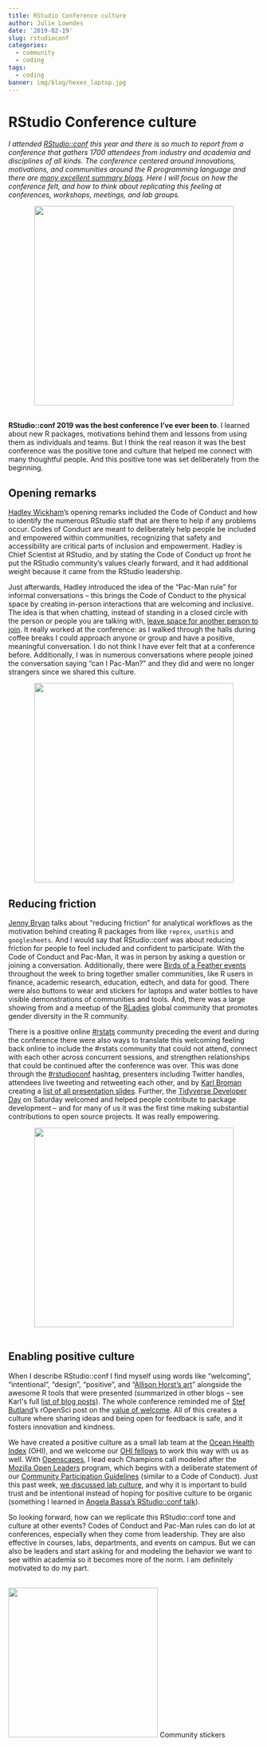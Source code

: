 ```yaml
---
title: RStudio Conference culture
author: Julie Lowndes
date: '2019-02-19'
slug: rstudioconf
categories:
  - community
  - coding
tags:
  - coding
banner: img/blog/hexes_laptop.jpg
---
```


# RStudio Conference culture

*I attended [RStudio::conf](https://www.rstudio.com/conference/) this year and there is so much to report from a conference that gathers 1700 attendees from industry and academia and disciplines of all kinds. The conference centered around innovations, motivations, and communities around the R programming language and there are [many excellent summary blogs](https://github.com/kbroman/RStudioConf2019Slides#followup-blog-posts). Here I will focus on how the conference felt, and how to think about replicating this feeling at conferences, workshops, meetings, and lab groups.*

<center>
  <a href="https://twitter.com/juliesquid/status/1086734354083180545">
    <img src="/img/blog/rstudioconf-tweet-jsl.png" width="400px">
  </a>
</center>

<br>

**RStudio::conf 2019 was the best conference I’ve ever been to**. I learned about new R packages, motivations behind them and lessons from using them as individuals and teams. But I think the real reason it was the best conference was the positive tone and culture that helped me connect with many thoughtful people. And this positive tone was set deliberately from the beginning. 

## Opening remarks

[Hadley Wickham](https://twitter.com/hadleywickham/)’s opening remarks included the Code of Conduct and how to identify the numerous RStudio staff that are there to help if any problems occur. Codes of Conduct are meant to deliberately help people be included and empowered within communities, recognizing that safety and accessibility are critical parts of inclusion and empowerment. Hadley is Chief Scientist at RStudio, and by stating the Code of Conduct up front he put the RStudio community’s values clearly forward, and it had additional weight because it came from the RStudio leadership. 

Just afterwards, Hadley introduced the idea of the “Pac-Man rule” for informal conversations – this brings the Code of Conduct to the physical space by creating in-person interactions that are welcoming and inclusive. The idea is that when chatting, instead of standing in a closed circle with the person or people you are talking with, [leave space for another person to join](https://www.ericholscher.com/blog/2017/aug/2/pacman-rule-conferences/). It really worked at the conference: as I walked through the halls during coffee breaks I could approach anyone or group and have a positive, meaningful conversation. I do not think I have ever felt that at a conference before. Additionally, I was in numerous conversations where people joined the conversation saying “can I Pac-Man?” and they did and were no longer strangers since we shared this culture. 

<center>
  <a href="https://twitter.com/robinson_es/status/1085917956033392641">
    <img src="/img/blog/rstudioconf-tweet-er.png" width="400px">
  </a>
</center>


## Reducing friction

[Jenny Bryan](https://twitter.com/jennybryan/) talks about “reducing friction” for analytical workflows as the motivation behind creating R packages from like `reprex`, `usethis` and `googlesheets`. And I would say that RStudio::conf was about reducing friction for people to feel included and confident to participate. With the Code of Conduct and Pac-Man, it was in person by asking a question or joining a conversation. Additionally, there were [Birds of a Feather events](https://community.rstudio.com/t/birds-of-a-feather-bof-at-rstudio-conf-2019l/19328) throughout the week to bring together smaller communities, like R users in finance, academic research, education, edtech, and data for good. There were also buttons to wear and stickers for laptops and water bottles to have visible demonstrations of communities and tools. And, there was a large showing from and a meetup of the [RLadies](https://rladies.org/) global community that promotes gender diversity in the R community. 

There is a positive online [#rstats](https://twitter.com/search?f=tweets&q=%23rstats&src=typd) community preceding the event and during the conference there were also ways to translate this welcoming feeling back online to include the #rstats community that could not attend, connect with each other across concurrent sessions, and strengthen relationships that could be continued after the conference was over. This was done through the [#rstudioconf](https://twitter.com/search?f=tweets&q=%23rstudioconf&src=typd) hashtag, presenters including Twitter handles, attendees live tweeting and retweeting each other, and by [Karl Broman](https://twitter.com/kwbroman) creating a [list of all presentation slides](https://github.com/kbroman/RStudioConf2019Slides). Further, the [Tidyverse Developer Day](https://github.com/tidyverse/dev-day-2019#tidyverse-developer-day-2019) on Saturday welcomed and helped people contribute to package development – and for many of us it was the first time making substantial contributions to open source projects. It was really empowering. 

<center>
  <a href="https://twitter.com/CivicAngela/status/1086689357929631744">
    <img src="/img/blog/rstudioconf-tidyverse-dev.png" width="400px">
  </a>
</center>

<br>

## Enabling positive culture 

When I describe RStudio::conf I find myself using words like “welcoming”, “intentional”, “design”, “positive”, and “[Allison Horst’s art](https://twitter.com/search?q=%40allison_horst%20%23rstudioconf&src=typd)” alongside the awesome R tools that were presented (summarized in other blogs – see Karl's full [list of blog posts](https://github.com/kbroman/RStudioConf2019Slides#followup-blog-posts)). The whole conference reminded me of [Stef Butland](https://twitter.com/StefanieButland)’s rOpenSci post on the [value of welcome](https://ropensci.org/blog/2017/07/18/value-of-welcome/). All of this creates a culture where sharing ideas and being open for feedback is safe, and it fosters innovation and kindness. 

We have created a positive culture as a small lab team at the [Ocean Health Index](http://ohi-science.org) (OHI), and we welcome our [OHI fellows](http://ohi-science.org/ohi-global/fellows.html) to work this way with us as well. With [Openscapes](https://openscapes.org), I lead each Champions call modeled after the [Mozilla Open Leaders](https://foundation.mozilla.org/en/opportunity/mozilla-open-leaders/) program, which begins with a deliberate statement of our [Community Participation Guidelines](https://www.mozilla.org/en-US/about/governance/policies/participation/) (similar to a Code of Conduct). Just this past week, [we discussed lab culture](https://openscapes.github.io/series/index.html#agendas), and why it is important to build trust and be intentional instead of hoping for positive culture to be organic (something I learned in [Angela Bassa’s RStudio::conf talk](https://resources.rstudio.com/rstudio-conf-2019/data-science-as-a-team-sport)).

So looking forward, how can we replicate this RStudio::conf tone and culture at other events? Codes of Conduct and Pac-Man rules can do lot at conferences, especially when they come from leadership. They are also effective in courses, labs, departments, and events on campus. But we can also be leaders and start asking for and modeling the behavior we want to see within academia so it becomes more of the norm. I am definitely motivated to do my part.

<br>
<img src="/img/blog/hexes_laptop.jpg" width="300px">  
Community stickers
